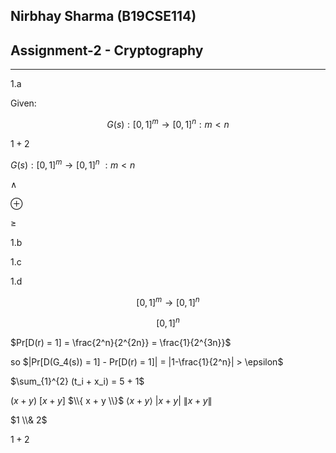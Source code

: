 ## Nirbhay Sharma (B19CSE114)
## Assignment-2 - Cryptography
---

1.a 

Given: 



$$ G(s): {[0,1]}^m \to [0,1]^n  : m < n  $$

$1 + 2$

$G(s):  [0,1]^m \to [0,1]^n$  $: m < n$ 

$\land$

$\oplus$

$\geq$ 


1.b

1.c

1.d 

$$[0,1]^m \to [0,1]^n$$ 

$$[0,1]^n$$

$Pr[D(r) = 1] = \frac{2^n}{2^{2n}} = \frac{1}{2^{3n}}$

so $|Pr[D(G_4(s)) = 1] - Pr[D(r) = 1]| = |1-\frac{1}{2^n}| > \epsilon$

$\sum_{1}^{2} (t_i + x_i) = 5 + 1$

$(x+y)$
$[x+y]$
$\\{ x + y \\}$
$\langle x + y \rangle$
$|x + y |$
$\| x + y \|$

$1 \\& 2$

$1+2$


<script type="text/javascript" src="http://cdn.mathjax.org/mathjax/latest/MathJax.js?config=TeX-AMS-MML_HTMLorMML"></script>
<script type="text/x-mathjax-config">
    MathJax.Hub.Config({ tex2jax: {inlineMath: [['$', '$']]}, messageStyle: "none" });
</script>

